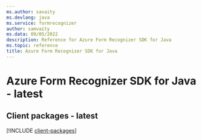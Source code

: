 ```yaml
---
ms.author: savaity
ms.devlang: java
ms.service: formrecognizer
author: samvaity
ms.data: 09/05/2022
description: Reference for Azure Form Recognizer SDK for Java
ms.topic: reference
title: Azure Form Recognizer SDK for Java
---
```

# Azure Form Recognizer SDK for Java - latest

## Client packages - latest
[!INCLUDE [client-packages](form-recognizer-client-index.md)]